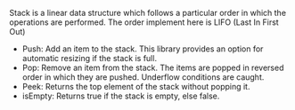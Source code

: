 Stack is a linear data structure which follows a particular order in which the operations are performed. The order implement here is LIFO (Last In First Out)

- Push: Add an item to the stack. This library provides an option for automatic resizing if the stack is full.
- Pop: 	Remove an item from the stack. The items are popped in reversed order in which they are pushed.
		Underflow conditions are caught.
- Peek: Returns the top element of the stack without popping it.
- isEmpty: Returns true if the stack is empty, else false.